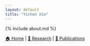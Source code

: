 ```yaml
---
layout: default
title: "Yichen Xie"
---
```



{% include about.md %}

[🏠 Home](index.md) | [🔬 Research](research.md) | [📜 Publications](publications.md) 


